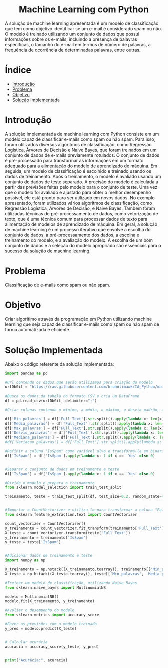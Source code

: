 
<h1 align="center"> Machine Learning com Python </h1>
A solução de machine learning apresentada é um modelo de classificação que tem como objetivo identificar se um e-mail é considerado spam ou não. O modelo é treinado utilizando um conjunto de dados que possui informações sobre os e-mails, incluindo a presença de palavras específicas, o tamanho do e-mail em termos de número de palavras, a frequência de ocorrência de determinadas palavras, entre outras.


# Índice

* [Introdução](#introdução)
* [Problema](#problema)
* [Objetivo](#objetivo)
* [Solução Implementada](#objetivo)
  
 
# Introdução

A solução implementada de machine learning com Python consiste em um modelo capaz de classificar e-mails como spam ou não spam. Para isso, foram utilizados diversos algoritmos de classificação, como Regressão Logística, Árvores de Decisão e Naive Bayes, que foram treinados em um conjunto de dados de e-mails previamente rotulados.
O conjunto de dados é pré-processado para transformar as informações em um formato adequado para a alimentação do modelo de aprendizado de máquina. Em seguida, um modelo de classificação é escolhido e treinado usando os dados de treinamento.
Após o treinamento, o modelo é avaliado usando um conjunto de dados de teste separado. A precisão do modelo é calculada a partir das previsões feitas pelo modelo para o conjunto de teste. Uma vez que o modelo foi avaliado e ajustado para obter o melhor desempenho possível, ele está pronto para ser utilizado em novos dados.
No exemplo apresentado, foram utilizados vários algoritmos de classificação, como Regressão Logística, Árvores de Decisão, e Naive Bayes. Também foram utilizadas técnicas de pré-processamento de dados, como vetorização de texto, que é uma técnica comum para processar dados de texto para alimentação de modelos de aprendizado de máquina.
Em geral, a solução de machine learning é um processo iterativo que envolve a escolha do conjunto de dados, a pré-processamento dos dados, a escolha e treinamento do modelo, e a avaliação do modelo. A escolha de um bom conjunto de dados e a seleção do modelo apropriado são essenciais para o sucesso da solução de machine learning.


# Problema

Classificação de e-mails como spam ou não spam. 


# Objetivo

Criar algoritimo através da programação em Python utilizando machine learning que seja capaz de classificar e-mails como spam ou não spam de forma automatizada e eficiente.  

# Solução Implementada

Abaixo o código referente da solução implementada:

```python
import pandas as pd

#Url contendo os dados que serão utilizamos para criação do modelo
urlDbGit = "https://raw.githubusercontent.com/brunolimawk/IA_Python/main/DataBase.csv"
 
#Busca os dados da tabela no formato CSV e cria um DataFrame
df = pd.read_csv(urlDbGit, delimiter=";")

#Criar colunas contendo o mínimo, a média, o máximo, o desvio padrão, a mediana e a variação de palavras da coluna Full_Text

df['Min_palavras'] = df['Full_Text'].str.split().apply(lambda x: len(x)).min()
df['Media_palavras'] = df['Full_Text'].str.split().apply(lambda x: len(x)).mean()
df['Max_palavras'] = df['Full_Text'].str.split().apply(lambda x: len(x)).max()
df['Desvio_palavras'] = df['Full_Text'].str.split().apply(lambda x: len(x)).std()
df['Mediana_palavras'] = df['Full_Text'].str.split().apply(lambda x: len(x)).median()
#df['Variacao_palavras'] = df['Full_Text'].str.split().apply(lambda x: max(x) - min(x)) 

#Definir a coluna "IsSpam" como variável alvo e transformá-la em binarios
df['IsSpam'] = df['IsSpam'].apply(lambda x: 1 if x == 'Yes' else 0)


#Separar o conjunto de dados em treinamento e teste
df['IsSpam'] = df['IsSpam'].apply(lambda x: 1 if x == 'Yes' else 0)

#Divide o modelo e prepara o treinamento
from sklearn.model_selection import train_test_split

treinamento, teste = train_test_split(df, test_size=0.2, random_state=42)


#Importar o CountVectorizer e utiliza-lo para transformar a coluna "Full_Text" em uma matriz
from sklearn.feature_extraction.text import CountVectorizer

count_vectorizer = CountVectorizer()
X_treinamento = count_vectorizer.fit_transform(treinamento['Full_Text'])
X_teste = count_vectorizer.transform(teste['Full_Text'])
y_treinamento = treinamento['IsSpam']
y_teste = teste['IsSpam']


#Adicionar dados de treinamento e teste
import numpy as np

X_treinamento = np.hstack((X_treinamento.toarray(), treinamento[['Min_palavras', 'Media_palavras', 'Max_palavras', 'Desvio_palavras', 'Mediana_palavras']].values))
X_teste = np.hstack((X_teste.toarray(), teste[['Min_palavras', 'Media_palavras', 'Max_palavras', 'Desvio_palavras', 'Mediana_palavras']].values))

#Treinar um modelo de classificação, utilizando Naive Bayes
from sklearn.naive_bayes import MultinomialNB

modelo = MultinomialNB()
modelo.fit(X_treinamento, y_treinamento)

#Avaliar o desempenho do modelo
from sklearn.metrics import accuracy_score 

#Fazer as previsões com o modelo treinado
y_pred = modelo.predict(X_teste)


# Calcular acurácia
acuracia = accuracy_score(y_teste, y_pred)

 
print("Acurácia:", acuracia)
```



